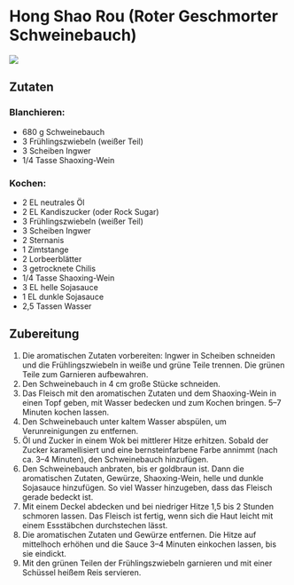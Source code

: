 # Hong Shao Rou (Roter Geschmorter Schweinebauch)

![](https://radiatortwo.github.io/rezepte/pics/hong_shao_rou.webp)

## Zutaten

### Blanchieren:
- 680 g Schweinebauch  
- 3 Frühlingszwiebeln (weißer Teil)  
- 3 Scheiben Ingwer  
- 1/4 Tasse Shaoxing-Wein  

### Kochen:
- 2 EL neutrales Öl  
- 2 EL Kandiszucker (oder Rock Sugar)  
- 3 Frühlingszwiebeln (weißer Teil)  
- 3 Scheiben Ingwer  
- 2 Sternanis  
- 1 Zimtstange  
- 2 Lorbeerblätter  
- 3 getrocknete Chilis  
- 1/4 Tasse Shaoxing-Wein  
- 3 EL helle Sojasauce  
- 1 EL dunkle Sojasauce  
- 2,5 Tassen Wasser  

## Zubereitung

1. Die aromatischen Zutaten vorbereiten: Ingwer in Scheiben schneiden und die Frühlingszwiebeln in weiße und grüne Teile trennen. Die grünen Teile zum Garnieren aufbewahren.  
2. Den Schweinebauch in 4 cm große Stücke schneiden.  
3. Das Fleisch mit den aromatischen Zutaten und dem Shaoxing-Wein in einen Topf geben, mit Wasser bedecken und zum Kochen bringen. 5–7 Minuten kochen lassen.  
4. Den Schweinebauch unter kaltem Wasser abspülen, um Verunreinigungen zu entfernen.  
5. Öl und Zucker in einem Wok bei mittlerer Hitze erhitzen. Sobald der Zucker karamellisiert und eine bernsteinfarbene Farbe annimmt (nach ca. 3–4 Minuten), den Schweinebauch hinzufügen.  
6. Den Schweinebauch anbraten, bis er goldbraun ist. Dann die aromatischen Zutaten, Gewürze, Shaoxing-Wein, helle und dunkle Sojasauce hinzufügen. So viel Wasser hinzugeben, dass das Fleisch gerade bedeckt ist.  
7. Mit einem Deckel abdecken und bei niedriger Hitze 1,5 bis 2 Stunden schmoren lassen. Das Fleisch ist fertig, wenn sich die Haut leicht mit einem Essstäbchen durchstechen lässt.  
8. Die aromatischen Zutaten und Gewürze entfernen. Die Hitze auf mittelhoch erhöhen und die Sauce 3–4 Minuten einkochen lassen, bis sie eindickt.  
9. Mit den grünen Teilen der Frühlingszwiebeln garnieren und mit einer Schüssel heißem Reis servieren.  
